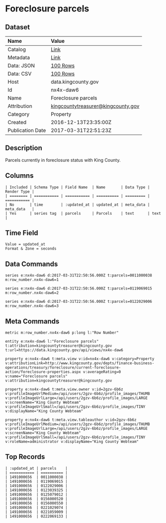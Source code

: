 # Foreclosure parcels

## Dataset

| Name | Value |
| :--- | :---- |
| Catalog | [Link](https://catalog.data.gov/dataset/trf140-12-13-16) |
| Metadata | [Link](https://data.kingcounty.gov/api/views/nx4x-daw6) |
| Data: JSON | [100 Rows](https://data.kingcounty.gov/api/views/nx4x-daw6/rows.json?max_rows=100) |
| Data: CSV | [100 Rows](https://data.kingcounty.gov/api/views/nx4x-daw6/rows.csv?max_rows=100) |
| Host | data.kingcounty.gov |
| Id | nx4x-daw6 |
| Name | Foreclosure parcels |
| Attribution | kingcountytreasurer@kingcounty.gov |
| Category | Property |
| Created | 2016-12-13T23:35:00Z |
| Publication Date | 2017-03-31T22:51:23Z |

## Description

Parcels currently in foreclosure status with King County.

## Columns

```ls
| Included | Schema Type | Field Name  | Name       | Data Type | Render Type |
| ======== | =========== | =========== | ========== | ========= | =========== |
| No       | time        | :updated_at | updated_at | meta_data | meta_data   |
| Yes      | series tag  | parcels     | Parcels    | text      | text        |
```

## Time Field

```ls
Value = updated_at
Format & Zone = seconds
```

## Data Commands

```ls
series e:nx4x-daw6 d:2017-03-31T22:50:56.000Z t:parcels=0011000038 m:row_number.nx4x-daw6=1

series e:nx4x-daw6 d:2017-03-31T22:50:56.000Z t:parcels=0119069015 m:row_number.nx4x-daw6=2

series e:nx4x-daw6 d:2017-03-31T22:50:56.000Z t:parcels=0122029006 m:row_number.nx4x-daw6=3
```

## Meta Commands

```ls
metric m:row_number.nx4x-daw6 p:long l:"Row Number"

entity e:nx4x-daw6 l:"Foreclosure parcels" t:attribution=kingcountytreasurer@kingcounty.gov t:url=https://data.kingcounty.gov/api/views/nx4x-daw6

property e:nx4x-daw6 t:meta.view v:id=nx4x-daw6 v:category=Property v:attributionLink=http://www.kingcounty.gov/depts/finance-business-operations/treasury/foreclosure/current-foreclosure-action/foreclosure-properties.aspx v:averageRating=0 v:name="Foreclosure parcels" v:attribution=kingcountytreasurer@kingcounty.gov

property e:nx4x-daw6 t:meta.view.owner v:id=2gzv-6b6z v:profileImageUrlMedium=/api/users/2gzv-6b6z/profile_images/THUMB v:profileImageUrlLarge=/api/users/2gzv-6b6z/profile_images/LARGE v:screenName="King County Webteam" v:profileImageUrlSmall=/api/users/2gzv-6b6z/profile_images/TINY v:displayName="King County Webteam"

property e:nx4x-daw6 t:meta.view.tableauthor v:id=2gzv-6b6z v:profileImageUrlMedium=/api/users/2gzv-6b6z/profile_images/THUMB v:profileImageUrlLarge=/api/users/2gzv-6b6z/profile_images/LARGE v:screenName="King County Webteam" v:profileImageUrlSmall=/api/users/2gzv-6b6z/profile_images/TINY v:roleName=administrator v:displayName="King County Webteam"
```

## Top Records

```ls
| :updated_at | parcels    | 
| =========== | ========== | 
| 1491000656  | 0011000038 | 
| 1491000656  | 0119069015 | 
| 1491000656  | 0122029006 | 
| 1491000656  | 0123039325 | 
| 1491000656  | 0125079012 | 
| 1491000656  | 0156000520 | 
| 1491000656  | 0156000550 | 
| 1491000656  | 0221029074 | 
| 1491000656  | 0221059009 | 
| 1491000656  | 0222069133 | 
```